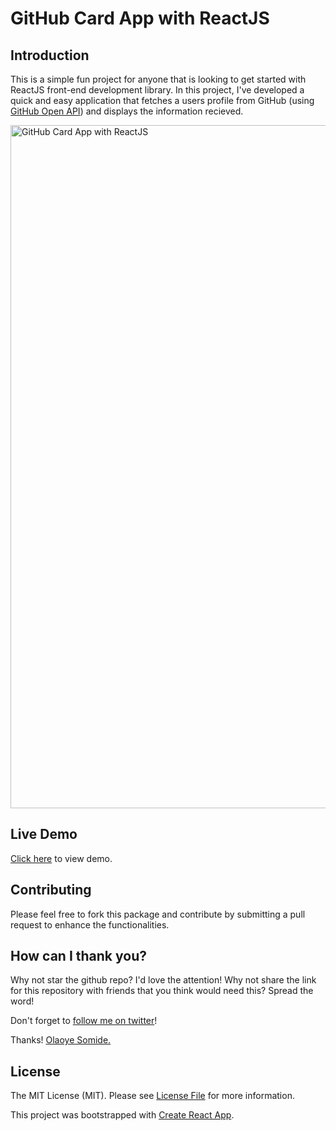 # GitHub Card App with ReactJS

## Introduction
This is a simple fun project for anyone that is looking to get started with ReactJS front-end development library. In this project, I've developed a quick and easy application that fetches a users profile from GitHub (using [GitHub Open API](https://developer.github.com/v3/)) and displays the information recieved.

<img width="1093" alt="GitHub Card App with ReactJS" src="https://raw.githubusercontent.com/Kamparia/ithub-card-app-react-demo/blob/master/public/screenshot.jpg">

## Live Demo
[Click here](https://kamparia.github.io/github-card-app-react-demo/) to view demo.

## Contributing

Please feel free to fork this package and contribute by submitting a pull request to enhance the functionalities.

## How can I thank you?

Why not star the github repo? I'd love the attention! Why not share the link for this repository with friends that you think would need this? Spread the word!

Don't forget to [follow me on twitter](https://twitter.com/kamparia)!

Thanks!
[Olaoye Somide.](http://somideolaoye.com)

## License

The MIT License (MIT). Please see [License File](LICENSE) for more information.

This project was bootstrapped with [Create React App](https://github.com/facebook/create-react-app).
